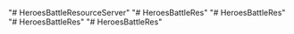 "# HeroesBattleResourceServer" 
"# HeroesBattleRes" 
"# HeroesBattleRes" 
"# HeroesBattleRes" 
"# HeroesBattleRes" 
